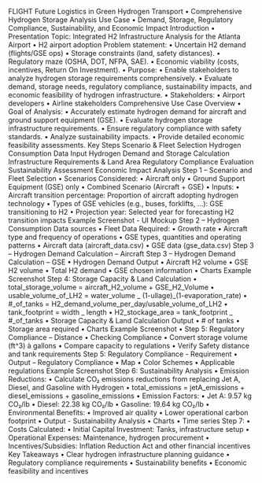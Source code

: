 FLIGHT Future Logistics in Green Hydrogen Transport
• Comprehensive Hydrogen Storage Analysis Use Case
• Demand, Storage, Regulatory Compliance, Sustainability, and Economic Impact
Introduction
• Presentation Topic: Integrated H2 Infrastructure Analysis for the Atlanta Airport
• H2 airport adoption Problem statement:
• Uncertain H2 demand (flights/GSE ops)
• Storage constraints (land, safety distances).
• Regulatory maze (OSHA, DOT, NFPA, SAE).
• Economic viability (costs, incentives, Return On Investment).
• Purpose:
• Enable stakeholders to analyze hydrogen storage requirements comprehensively.
• Evaluate demand, storage needs, regulatory compliance, sustainability impacts, and economic feasibility of hydrogen infrastructure.
• Stakeholders:
• Airport developers
• Airline stakeholders
Comprehensive Use Case Overview
• Goal of Analysis:
• Accurately estimate hydrogen demand for aircraft and ground support equipment (GSE).
• Evaluate hydrogen storage infrastructure requirements.
• Ensure regulatory compliance with safety standards.
• Analyze sustainability impacts.
• Provide detailed economic feasibility assessments.
Key Steps
Scenario & Fleet Selection
Hydrogen Consumption Data Input
Hydrogen Demand and Storage Calculation
Infrastructure Requirements & Land Area
Regulatory Compliance Evaluation
Sustainability Assessment
Economic Impact Analysis
Step 1 – Scenario and Fleet Selection
• Scenarios Considered:
• Aircraft only
• Ground Support Equipment (GSE) only
• Combined Scenario (Aircraft + GSE)
• Inputs:
• Aircraft transition percentage: Proportion of aircraft adopting hydrogen technology
• Types of GSE vehicles (e.g., buses, forklifts, …): GSE transitioning to H2
• Projection year: Selected year for forecasting H2 transition impacts
Example Screenshot - UI Mockup
Step 2 – Hydrogen Consumption Data sources
• Fleet Data Required:
• Growth rate
• Aircraft type and frequency of operations
• GSE types, quantities and operating patterns
• Aircraft data (aircraft_data.csv)
• GSE data (gse_data.csv)
Step 3 – Hydrogen Demand Calculation – Aircraft
Step 3 – Hydrogen Demand Calculation – GSE
• Hydrogen Demand Output
• Aircraft H2 volume
• GSE H2 volume
• Total H2 demand
• GSE chosen information
• Charts
Example Screenshot
Step 4: Storage Capacity & Land Calculation
• total_storage_volume = aircraft_H2_volume + GSE_H2_Volume
• usable_volume_of_LH2 = water_volume _ (1-ullage)_(1-evaporation_rate)
• #\_of_tanks = H2_demand_volume_per_day/usable_volume_of_LH2
• tank_footprint = width _ length
• H2_stockage_area = tank_footprint _ #\_of_tanks
• Storage Capacity & Land Calculation Output
• # of tanks
• Storage area required
• Charts
Example Screenshot
• Step 5: Regulatory Compliance – Distance
• Checking Compliance
• Convert storage volume (ft^3) à gallons
• Compare capacity to regulations
• Verify Safety distance and tank requirements
Step 5: Regulatory Compliance - Requirement
• Output – Regulatory Compliance
• Map
• Color Schemes
• Applicable regulations
Example Screenshot
Step 6: Sustainability Analysis
• Emission Reductions:
• Calculate CO₂ emissions reductions from replacing Jet A, Diesel, and Gasoline with Hydrogen
• total_emissions = jetA_emissions + diesel_emissions + gasoline_emissions
• Emission Factors:
• Jet A: 9.57 kg CO₂/lb
• Diesel: 22.38 kg CO₂/lb
• Gasoline: 19.64 kg CO₂/lb
• Environmental Benefits:
• Improved air quality
• Lower operational carbon footprint
• Output - Sustainability Analysis
• Charts
• Time series
Step 7:
• Costs Calculated:
• Initial Capital Investment: Tanks, infrastructure setup
• Operational Expenses: Maintenance, hydrogen procurement
• Incentives/Subsidies: Inflation Reduction Act and other financial incentives
Key Takeaways
• Clear hydrogen infrastructure planning guidance
• Regulatory compliance requirements
• Sustainability benefits
• Economic feasibility and incentives
